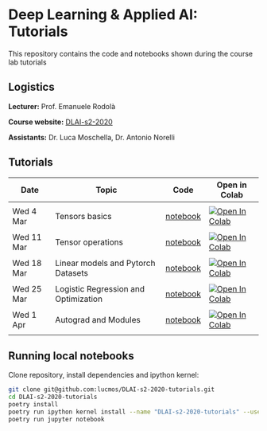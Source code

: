 # Deep Learning & Applied AI: Tutorials

This repository contains the code and notebooks shown during the course lab tutorials

## Logistics

**Lecturer:** Prof. Emanuele Rodolà

**Course website:** [DLAI-s2-2020](https://erodola.github.io/DLAI-s2-2020/)

**Assistants:** Dr. Luca Moschella, Dr. Antonio Norelli

## Tutorials

| **Date**   | **Topic**                            | **Code**                                                                                                                 | **Open in Colab**                                                                                                                                                                                                |
| ---------- | ------------------------------------ | ------------------------------------------------------------------------------------------------------------------------ | ---------------------------------------------------------------------------------------------------------------------------------------------------------------------------------------------------------------- |
|            |                                      |
| Wed 4 Mar  | Tensors basics                       | [notebook](https://nbviewer.jupyter.org/github/lucmos/DLAI-s2-2020-tutorials/blob/master/01/01_Tensor_basics.ipynb)      | [![Open In Colab](https://colab.research.google.com/assets/colab-badge.svg)](https://colab.research.google.com/github/lucmos/DLAI-s2-2020-tutorials/blob/master/01/01_Tensor_basics.ipynb)                       |
|            |                                      |
| Wed 11 Mar | Tensor operations                    | [notebook](https://github.com/lucmos/DLAI-s2-2020-tutorials/blob/master/02/02_Tensor_operations.ipynb)                   | [![Open In Colab](https://colab.research.google.com/assets/colab-badge.svg)](https://colab.research.google.com/github/lucmos/DLAI-s2-2020-tutorials/blob/master/02/02_Tensor_operations.ipynb)                   |
|            |                                      |
| Wed 18 Mar | Linear models and Pytorch Datasets   | [notebook](https://github.com/lucmos/DLAI-s2-2020-tutorials/blob/master/03/03_Linear_models_and_Pytorch_Datasets.ipynb)  | [![Open In Colab](https://colab.research.google.com/assets/colab-badge.svg)](https://colab.research.google.com/github/lucmos/DLAI-s2-2020-tutorials/blob/master/03/03_Linear_models_and_Pytorch_Datasets.ipynb)  |
|            |                                      |
| Wed 25 Mar | Logistic Regression and Optimization | [notebook](https://github.com/lucmos/DLAI-s2-2020-tutorials/blob/master/04/4_Logistic_Regression_and_Optimization.ipynb) | [![Open In Colab](https://colab.research.google.com/assets/colab-badge.svg)](https://colab.research.google.com/github/lucmos/DLAI-s2-2020-tutorials/blob/master/04/4_Logistic_Regression_and_Optimization.ipynb) |
|            |                                      |
| Wed 1 Apr  | Autograd and Modules                 | [notebook](https://github.com/lucmos/DLAI-s2-2020-tutorials/blob/master/05/5_Autograd_and_Modules.ipynb)                 | [![Open In Colab](https://colab.research.google.com/assets/colab-badge.svg)](https://colab.research.google.com/github/lucmos/DLAI-s2-2020-tutorials/blob/master/05/5_Autograd_and_Modules.ipynb)                 |
|            |                                      |

## Running local notebooks

Clone repository, install dependencies and ipython kernel:

```bash
git clone git@github.com:lucmos/DLAI-s2-2020-tutorials.git
cd DLAI-s2-2020-tutorials
poetry install
poetry run ipython kernel install --name "DLAI-s2-2020-tutorials" --user
poetry run jupyter notebook
```
